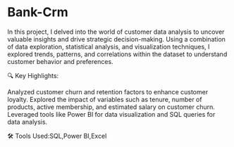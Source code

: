 # Bank-Crm

In this project, I delved into the world of customer data analysis to uncover valuable insights and drive strategic decision-making. Using a combination of data exploration, statistical analysis, and visualization techniques, I explored trends, patterns, and correlations within the dataset to understand customer behavior and preferences.

🔍 Key Highlights:

Analyzed customer churn and retention factors to enhance customer loyalty.
Explored the impact of variables such as tenure, number of products, active membership, and estimated salary on customer churn.
Leveraged tools like Power BI for data visualization and SQL queries for data analysis.

🛠️ Tools Used:SQL,Power BI,Excel

